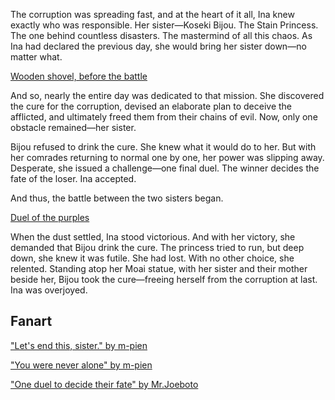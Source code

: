 <!-- title: Wooden Shovel -->
<!-- relationship: Family -->

The corruption was spreading fast, and at the heart of it all, Ina knew exactly who was responsible. Her sister—Koseki Bijou. The Stain Princess. The one behind countless disasters. The mastermind of all this chaos. As Ina had declared the previous day, she would bring her sister down—no matter what.

[Wooden shovel, before the battle](#embed:https://www.youtube.com/live/NdWqpuyH0Zg?feature=shared&t=2310)

And so, nearly the entire day was dedicated to that mission. She discovered the cure for the corruption, devised an elaborate plan to deceive the afflicted, and ultimately freed them from their chains of evil. Now, only one obstacle remained—her sister.

Bijou refused to drink the cure. She knew what it would do to her. But with her comrades returning to normal one by one, her power was slipping away. Desperate, she issued a challenge—one final duel. The winner decides the fate of the loser. Ina accepted.

And thus, the battle between the two sisters began.

[Duel of the purples](#embed:https://www.youtube.com/live/NdWqpuyH0Zg?feature=shared&t=4490)

When the dust settled, Ina stood victorious. And with her victory, she demanded that Bijou drink the cure. The princess tried to run, but deep down, she knew it was futile. She had lost. With no other choice, she relented. Standing atop her Moai statue, with her sister and their mother beside her, Bijou took the cure—freeing herself from the corruption at last.
Ina was overjoyed.

## Fanart

["Let's end this, sister." by m-pien](https://x.com/mpien6/status/1832788483561369945)

["You were never alone" by m-pien](https://x.com/mpien6/status/1832812067478446477)

<!-- raora -->

["One duel to decide their fate" by Mr.Joeboto](https://x.com/LordJoeboto/status/1834514267736822065)

<!-- raora, irys, nerissa, calli, fuwawa, mococo -->
